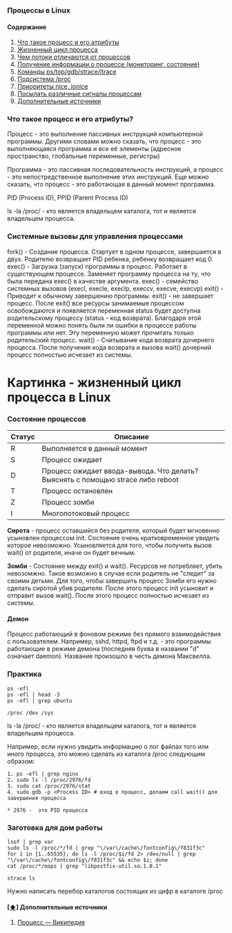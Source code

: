 ### Процессы в Linux

#### <a name='toc'>Содержание</a>

1. [Что такое процесс и его атрибуты](#1)
2. [Жизненный цикл процесса](#2)
3. [Чем потоки отличаются от процессов](#3)
4. [Получение информации о процессе (мониторинг, состояние)](#4)
5. [Команды ps/top/gdb/strace/ltrace](#5)
6. [Подсистема /proc](#6)
7. [Приоритеты nice, ionice](#7)
8. [Посылать различные сигналы процессам](#8)
9. [Дополнительные источники](#recommended_sources)

### Что такое процесс и его атрибуты?

Процесс - это выполнение пассивных инструкций компьютерной программы. Другими словами можно сказать, что процесс - это выполняющаяся программа и все её элементы (адресное пространство, глобальные переменные, регистры)

Программа - это пассивная последовательность инструкций, а процесс - это непостредственное выполнение этих инструкций. Еще можно сказать, что процесс - это работающая в данный момент программа.

PID (Process ID), PPID (Parent Process ID)

ls -la /proc/<pid> - кто является владельцем каталога, тот и является владельцем процесса.



### Системные вызовы для управления процессами

fork() - Создание процесса. Стартует в одном процессе, завершается в двух. Родителю возвращает PID ребенка, ребенку возвращает код 0.
exec() - Загрузка (запуск) программы в процесс. Работает в существующем процессе. Заменяет программу процесса на ту, что была передана exec() в качестве аргумента. exec() - семейство системных вызовов (execl, execle, execlp, execcv, execve, execvp)
exit() - Приводит к обычному завершению программы. exit() - не завершает процесс. После exit() все ресурсы занимаемые процессом освобождаются и появляется переменная status будет доступна родительскому процессу (status - код возврата). Благодаря этой переменной можно понять были ли ошибки в процессе работы программы или нет. Эту переменную может прочитать только родительский процесс.
wait() - Считывание кода возврата дочернего процесса. После получения кода возврата и вызова wait() дочерний процесс полностью исчезает из системы.

# Картинка - жизненный цикл процесса в Linux



### Состояние процессов

| Статус | Описание |
| ------ | -------- |
| R | Выполняется в данный момент |
| S | Процесс ожидает |
| D | Процесс ожидает ввода-вывода. Что делать? Выяcнять с помощью strace либо reboot |
| T | Процесс остановлен |
| Z | Процесс зомби |
| I | Многопотоковый процесс |

**Сирота** - процесс оставшийся без родителя, который будет мгновенно усыновлен процессом init. Состояние очень кратковременное увидеть которое невозможно. Усыновляется для того, чтобы получить вызов wait() от родителя, иначе он будет вечным.

**Зомби** - Состояние между exit() и wait(). Ресурсов не потребляет, убить невозомжно. Такое возможно в случае если родитель не "следит" за своими детьми. Для того, чтобы завершить процесс Зомби его нужно сделать сиротой убив родителя. После этого процесс init усыновит и отправит вызов wait(). После этого процесс полностью исчезает из системы.



#### Демон

Процесс работающий в фоновом режиме без прямого взаимодействия с пользователем. Например, sshd, httpd, ftpd и т.д. - это программы работающие в режиме демона (последняя буква в названии "d" означает daemon). Название произошло в честь демона Максвелла.

### Практика
```
ps -efl
ps -efl | head -3
ps -efl | grep ubuntu
```
```
/proc /dev /sys
```

ls -la /proc/<pid> - кто является владельцем каталога, тот и является владельцем процесса.

Например, если нужно увидить информацию о лог файлах того или иного процесса, это можно сделать из каталога /proc следующим образом:
```
1. ps -efl | grep nginx
2. sudo ls -l /proc/2976/fd
3. sudo cat /proc/2976/stat
4. sudo gdb -p <Process ID> # вход в процесс, делаем call wait() для завершения процесса

* 2976 -  это PID процесса
```

### Заготовка для дом работы
```
lsof | grep var
sudo ls -l /proc/*/fd | grep "\/var\/cache\/fontconfig\/f831f3c"
for i in {1..65535}; do ls -l /proc/$i/fd 2> /dev/null | grep "\/var\/cache\/fontconfig\/f831f3c" && echo $i; done
cat /proc/*/maps | grep "libpostfix-util.so.1.0.1"
```

```
strace ls
```

 Нужно написать перебор каталогов состоящих из цифр в каталоге /proc

 #### [[⬆]](#toc) <a name='recommended_sources'>Дополнительные источники</a>
 1. [Процесс — Википедия](https://ru.wikipedia.org/wiki/%D0%9F%D1%80%D0%BE%D1%86%D0%B5%D1%81%D1%81_(%D0%B8%D0%BD%D1%84%D0%BE%D1%80%D0%BC%D0%B0%D1%82%D0%B8%D0%BA%D0%B0))
